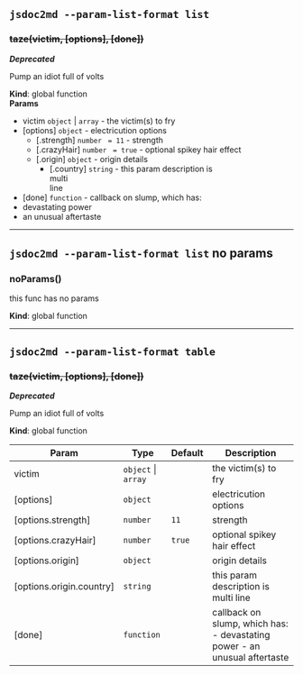 ## `jsdoc2md --param-list-format list`
<a name="taze"></a>

### ~~taze(victim, [options], [done])~~
***Deprecated***

Pump an idiot full of volts

**Kind**: global function  
**Params**

- victim <code>object</code> | <code>array</code> - the victim(s) to fry
- [options] <code>object</code> - electricution options
    - [.strength] <code>number</code> <code> = 11</code> - strength
    - [.crazyHair] <code>number</code> <code> = true</code> - optional spikey hair effect
    - [.origin] <code>object</code> - origin details
        - [.country] <code>string</code> - this param description is  
multi  
line
- [done] <code>function</code> - callback on slump, which has:
- devastating power
- an unusual aftertaste



* * *

## `jsdoc2md --param-list-format list` no params
<a name="noParams"></a>

### noParams()
this func has no params

**Kind**: global function  


* * *

## `jsdoc2md --param-list-format table`
<a name="taze"></a>

### ~~taze(victim, [options], [done])~~
***Deprecated***

Pump an idiot full of volts

**Kind**: global function  

| Param | Type | Default | Description |
| --- | --- | --- | --- |
| victim | <code>object</code> &#124; <code>array</code> |  | the victim(s) to fry |
| [options] | <code>object</code> |  | electricution options |
| [options.strength] | <code>number</code> | <code>11</code> | strength |
| [options.crazyHair] | <code>number</code> | <code>true</code> | optional spikey hair effect |
| [options.origin] | <code>object</code> |  | origin details |
| [options.origin.country] | <code>string</code> |  | this param description is   multi   line |
| [done] | <code>function</code> |  | callback on slump, which has: - devastating power - an unusual aftertaste |


